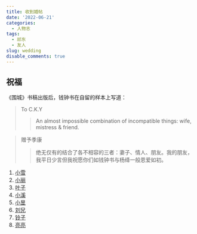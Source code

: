 ```yaml
---
title: 收到婚帖
date: '2022-06-21'
categories:
  - 人物志
tags:
  - 祁东
  - 友人
slug: wedding
disable_comments: true
---
```

## 祝福
《围城》书稿出版后，钱钟书在自留的样本上写道：

> To C.K.Y
> > An almost impossible combination of incompatible things: wife, mistress & friend.

> 赠予季康
>  > 绝无仅有的结合了各不相容的三者：妻子、情人、朋友。我的朋友，我平日少言但我祝愿你们如钱钟书与杨绛一般恩爱如初。

1. [小雪](https://www.hunliji.com/m/ling-xi/new-card/index.html?card_id=NDY3OTE4MTFmaXJlX2Nsb3Vk#/)
1. [小丽](https://www.hunliji.com/m/ling-xi/new-card/index.html?card_id=NDY0NDE3NTVmaXJlX2Nsb3Vk#/)
1. [叶子](https://www.hunliji.com/m/ling-xi/new-card/index.html?card_id=NDQ3ODcwMTFmaXJlX2Nsb3Vk#/)
1. [小溪](https://www.hunliji.com/m/ling-xi/new-card/index.html?card_id=NDkxMTE2OTJmaXJlX2Nsb3Vk#/)
1. [小昱](https://www.hunliji.com/m/ling-xi/new-card/index.html?card_id=NTAzNTk3NDZmaXJlX2Nsb3Vk#/)
1. [刘兄](https://www.hunliji.com/m/ling-xi/new-card/index.html?card_id=NTI4NTc0MDlmaXJlX2Nsb3Vk#/)
1. [铃子](https://www.hunliji.com/p/frontend/creation-platform/app-preview-wedding-card/dist/index.html?cardId=NjgyNjg1MzFmaXJlX2Nsb3Vk#/)
1. [亮亮](https://www.hunliji.com/p/frontend/creation-platform/app-preview-wedding-card/dist/index.html?cardId=NzIzMzgwMzNmaXJlX2Nsb3Vk#/)


